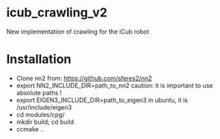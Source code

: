 # icub_crawling_v2
New implementation of crawling for the iCub robot

# Installation
- Clone nn2 from: https://github.com/sferes2/nn2
- export NN2_INCLUDE_DIR=path_to_nn2
    caution: it is important to use absolute paths !
- export EIGEN3_INCLUDE_DIR=path_to_eigen3
    in ubuntu, it is /usr/include/eigen3
- cd modules/cpg/
- mkdir build; cd build
- ccmake ..

